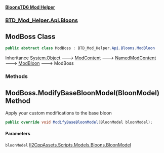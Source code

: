 ﻿#### [BloonsTD6 Mod Helper](README.md 'README')
### [BTD_Mod_Helper.Api.Bloons](README.md#BTD_Mod_Helper.Api.Bloons 'BTD_Mod_Helper.Api.Bloons')

## ModBoss Class

```csharp
public abstract class ModBoss : BTD_Mod_Helper.Api.Bloons.ModBloon
```

Inheritance [System.Object](https://docs.microsoft.com/en-us/dotnet/api/System.Object 'System.Object') &#129106; [ModContent](BTD_Mod_Helper.Api.ModContent.md 'BTD_Mod_Helper.Api.ModContent') &#129106; [NamedModContent](BTD_Mod_Helper.Api.NamedModContent.md 'BTD_Mod_Helper.Api.NamedModContent') &#129106; [ModBloon](BTD_Mod_Helper.Api.Bloons.ModBloon.md 'BTD_Mod_Helper.Api.Bloons.ModBloon') &#129106; ModBoss
### Methods

<a name='BTD_Mod_Helper.Api.Bloons.ModBoss.ModifyBaseBloonModel(BloonModel)'></a>

## ModBoss.ModifyBaseBloonModel(BloonModel) Method

Apply your custom modifications to the base bloon

```csharp
public override void ModifyBaseBloonModel(BloonModel bloonModel);
```
#### Parameters

<a name='BTD_Mod_Helper.Api.Bloons.ModBoss.ModifyBaseBloonModel(BloonModel).bloonModel'></a>

`bloonModel` [Il2CppAssets.Scripts.Models.Bloons.BloonModel](https://docs.microsoft.com/en-us/dotnet/api/Il2CppAssets.Scripts.Models.Bloons.BloonModel 'Il2CppAssets.Scripts.Models.Bloons.BloonModel')